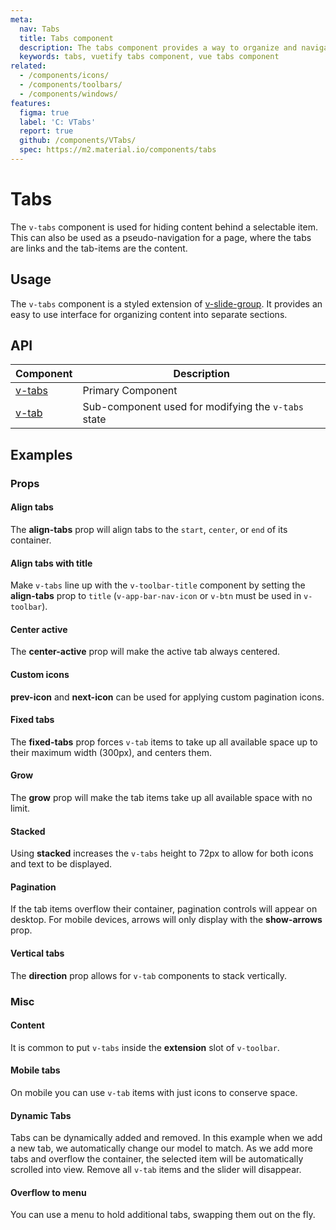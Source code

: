 ```yaml
---
meta:
  nav: Tabs
  title: Tabs component
  description: The tabs component provides a way to organize and navigate between groups of content that are related at the same level of hierarchy.
  keywords: tabs, vuetify tabs component, vue tabs component
related:
  - /components/icons/
  - /components/toolbars/
  - /components/windows/
features:
  figma: true
  label: 'C: VTabs'
  report: true
  github: /components/VTabs/
  spec: https://m2.material.io/components/tabs
---
```


# Tabs

The `v-tabs` component is used for hiding content behind a selectable item. This can also be used as a pseudo-navigation for a page, where the tabs are links and the tab-items are the content.

<page-features />

## Usage

The `v-tabs` component is a styled extension of [v-slide-group](/components/slide-groups). It provides an easy to use interface for organizing content into separate sections.

<example file="v-tabs/usage" />

<entry />

## API

| Component | Description |
| - | - |
| [v-tabs](/api/v-tabs/) | Primary Component |
| [v-tab](/api/v-tab/) | Sub-component used for modifying the `v-tabs` state |

<api-inline hide-links />

## Examples

### Props

#### Align tabs

The **align-tabs** prop will align tabs to the `start`, `center`, or `end` of its container.

<example file="v-tabs/prop-align-tabs-center" />

<example file="v-tabs/prop-align-tabs-end" />

#### Align tabs with title

Make `v-tabs` line up with the `v-toolbar-title` component by setting the **align-tabs** prop to `title` (`v-app-bar-nav-icon` or `v-btn` must be used in `v-toolbar`).

<example file="v-tabs/prop-align-tabs-title" />

#### Center active

The **center-active** prop will make the active tab always centered.

<example file="v-tabs/prop-center-active" />

#### Custom icons

**prev-icon** and **next-icon** can be used for applying custom pagination icons.

<example file="v-tabs/prop-icons" />

#### Fixed tabs

The **fixed-tabs** prop forces `v-tab` items to take up all available space up to their maximum width (300px), and centers them.

<example file="v-tabs/prop-fixed-tabs" />

#### Grow

The **grow** prop will make the tab items take up all available space with no limit.

<example file="v-tabs/prop-grow" />

#### Stacked

Using **stacked** increases the `v-tabs` height to 72px to allow for both icons and text to be displayed.

<example file="v-tabs/prop-stacked" />

#### Pagination

If the tab items overflow their container, pagination controls will appear on desktop. For mobile devices, arrows will only display with the **show-arrows** prop.

<example file="v-tabs/misc-pagination" />

#### Vertical tabs

The **direction** prop allows for `v-tab` components to stack vertically.

<example file="v-tabs/prop-direction" />

### Misc

#### Content

It is common to put `v-tabs` inside the **extension** slot of `v-toolbar`.

<example file="v-tabs/misc-content" />

#### Mobile tabs

On mobile you can use `v-tab` items with just icons to conserve space.

<example file="v-tabs/misc-mobile" />

#### Dynamic Tabs

Tabs can be dynamically added and removed. In this example when we add a new tab, we automatically change our model to match. As we add more tabs and overflow the container, the selected item will be automatically scrolled into view. Remove all `v-tab` items and the slider will disappear.

<example file="v-tabs/misc-dynamic" />

#### Overflow to menu

You can use a menu to hold additional tabs, swapping them out on the fly.

<example file="v-tabs/misc-overflow-to-menu" />
